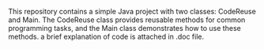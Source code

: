 This repository contains a simple Java project with two classes: CodeReuse and Main. The CodeReuse class provides reusable methods for common programming tasks, and the Main class demonstrates how to use these methods.
a brief explanation of code is attached in .doc file. 
